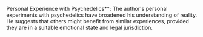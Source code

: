 Personal Experience with Psychedelics**: The author's personal experiments with psychedelics have broadened his understanding of reality. He suggests that others might benefit from similar experiences, provided they are in a suitable emotional state and legal jurisdiction.
